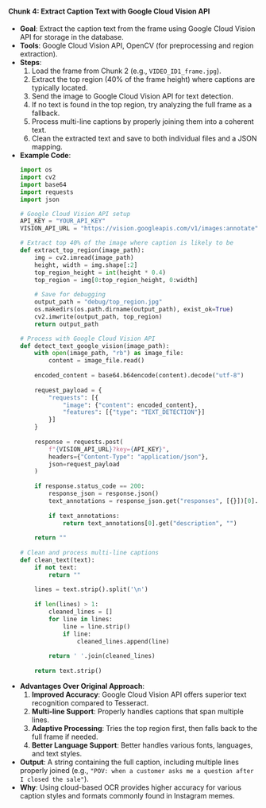 #### **Chunk 4: Extract Caption Text with Google Cloud Vision API**
- **Goal**: Extract the caption text from the frame using Google Cloud Vision API for storage in the database.
- **Tools**: Google Cloud Vision API, OpenCV (for preprocessing and region extraction).
- **Steps**:
  1. Load the frame from Chunk 2 (e.g., `VIDEO_ID1_frame.jpg`).
  2. Extract the top region (40% of the frame height) where captions are typically located.
  3. Send the image to Google Cloud Vision API for text detection.
  4. If no text is found in the top region, try analyzing the full frame as a fallback.
  5. Process multi-line captions by properly joining them into a coherent text.
  6. Clean the extracted text and save to both individual files and a JSON mapping.
- **Example Code**:
  ```python
  import os
  import cv2
  import base64
  import requests
  import json
  
  # Google Cloud Vision API setup
  API_KEY = "YOUR_API_KEY"
  VISION_API_URL = "https://vision.googleapis.com/v1/images:annotate"
  
  # Extract top 40% of the image where caption is likely to be
  def extract_top_region(image_path):
      img = cv2.imread(image_path)
      height, width = img.shape[:2]
      top_region_height = int(height * 0.4)
      top_region = img[0:top_region_height, 0:width]
      
      # Save for debugging
      output_path = "debug/top_region.jpg"
      os.makedirs(os.path.dirname(output_path), exist_ok=True)
      cv2.imwrite(output_path, top_region)
      return output_path
  
  # Process with Google Cloud Vision API
  def detect_text_google_vision(image_path):
      with open(image_path, "rb") as image_file:
          content = image_file.read()
      
      encoded_content = base64.b64encode(content).decode("utf-8")
      
      request_payload = {
          "requests": [{
              "image": {"content": encoded_content},
              "features": [{"type": "TEXT_DETECTION"}]
          }]
      }
      
      response = requests.post(
          f"{VISION_API_URL}?key={API_KEY}",
          headers={"Content-Type": "application/json"},
          json=request_payload
      )
      
      if response.status_code == 200:
          response_json = response.json()
          text_annotations = response_json.get("responses", [{}])[0].get("textAnnotations", [])
          
          if text_annotations:
              return text_annotations[0].get("description", "")
      
      return ""
      
  # Clean and process multi-line captions
  def clean_text(text):
      if not text:
          return ""
      
      lines = text.strip().split('\n')
      
      if len(lines) > 1:
          cleaned_lines = []
          for line in lines:
              line = line.strip()
              if line:
                  cleaned_lines.append(line)
          
          return ' '.join(cleaned_lines)
      
      return text.strip()
  ```
- **Advantages Over Original Approach**:
  1. **Improved Accuracy**: Google Cloud Vision API offers superior text recognition compared to Tesseract.
  2. **Multi-line Support**: Properly handles captions that span multiple lines.
  3. **Adaptive Processing**: Tries the top region first, then falls back to the full frame if needed.
  4. **Better Language Support**: Better handles various fonts, languages, and text styles.
- **Output**: A string containing the full caption, including multiple lines properly joined (e.g., `"POV: when a customer asks me a question after I closed the sale"`).
- **Why**: Using cloud-based OCR provides higher accuracy for various caption styles and formats commonly found in Instagram memes. 